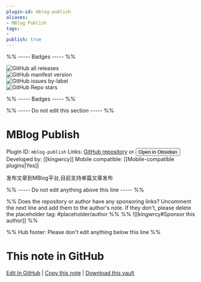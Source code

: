 ```yaml
---
plugin-id: mblog-publish
aliases:
- MBlog Publish
tags: 
- 
publish: true
---
```


%% ----- Badges ----- %%

![GitHub all releases](https://img.shields.io/github/downloads/kingwrcy/obsidian-mblog/total?color=573E7A&logo=github&style=for-the-badge)   
![GitHub manifest version](https://img.shields.io/github/manifest-json/v/kingwrcy/obsidian-mblog?color=573E7A&logo=github&style=for-the-badge)   
![GitHub issues by-label](https://img.shields.io/github/issues/kingwrcy/obsidian-mblog/help%20wanted?color=573E7A&logo=github&style=for-the-badge)   
![GitHub Repo stars](https://img.shields.io/github/stars/kingwrcy/obsidian-mblog?color=573E7A&logo=github&style=for-the-badge)

%% ----- Badges ----- %%

%% ----- Do not edit this section ----- %%

# MBlog Publish

Plugin ID: `mblog-publish`
Links: [GitHub repository](https://github.com/kingwrcy/obsidian-mblog) or [<button id=HH>Open in Obsidian</button>](obsidian://show-plugin?id=mblog-publish)
Developed by: [[kingwrcy]]
Mobile compatible: [[Mobile-compatible plugins|Yes]]

发布文章到MBlog平台,目前支持单篇文章发布

%% ----- Do not edit anything above this line ----- %% 

%% Does the repository or author have any sponsoring links? Uncomment the next line and add them to the author's note. If they don't, please delete the placeholder tag: #placeholder/author %%
%% ![[kingwrcy#Sponsor this author]] %%

%% Hub footer: Please don't edit anything below this line %%

# This note in GitHub

<span class="git-footer">[Edit In GitHub](https://github.dev/obsidian-community/obsidian-hub/blob/main/02%20-%20Community%20Expansions/02.05%20All%20Community%20Expansions/Plugins/mblog-publish.md "git-hub-edit-note") | [Copy this note](https://raw.githubusercontent.com/obsidian-community/obsidian-hub/main/02%20-%20Community%20Expansions/02.05%20All%20Community%20Expansions/Plugins/mblog-publish.md "git-hub-copy-note") | [Download this vault](https://github.com/obsidian-community/obsidian-hub/archive/refs/heads/main.zip "git-hub-download-vault") </span>
